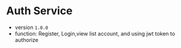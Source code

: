 # Auth Service
- version `1.0.0`
- function: Register, Login,view list account, and using jwt token to authorize